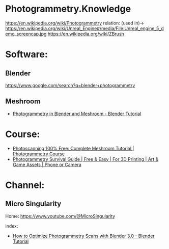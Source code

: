 # Photogrammetry.Knowledge
https://en.wikipedia.org/wiki/Photogrammetry relation: (used in)-> https://en.wikipedia.org/wiki/Unreal_Engine#/media/File:Unreal_engine_5_demo_screencap.jpg https://en.wikipedia.org/wiki/ZBrush

# Software:
## Blender
https://www.google.com/search?q=blender+photogrammetry

## Meshroom
- [Photogrammetry in Blender and Meshroom - Blender Tutorial](https://youtu.be/L_SdlR57NtU)

# Course:
- [Photoscanning 100% Free: Complete Meshroom Tutorial | Photogrammetry Course](https://youtu.be/j3lhPKF8qjU)
- [Photogrammetry Survival Guide | Free & Easy | For 3D Printing | Art & Game Assets | Phone or Camera](https://youtu.be/TiSGfKm5cFQ)

# Channel:
## Micro Singularity
Home:
https://www.youtube.com/@MicroSingularity

index:
- [How to Optimize Photogrammetry Scans with Blender 3.0 - Blender Tutorial](https://youtu.be/I-lH2_Ca3Dw)

